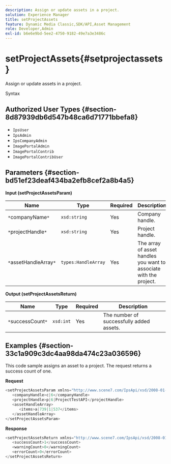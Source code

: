 ```yaml
---
description: Assign or update assets in a project.
solution: Experience Manager
title: setProjectAssets
feature: Dynamic Media Classic,SDK/API,Asset Management
role: Developer,Admin
exl-id: b6e6e9bd-5ee2-4750-9182-49e7a3e3486c
---
```

# setProjectAssets{#setprojectassets}

Assign or update assets in a project.

 Syntax 

## Authorized User Types {#section-8d87939db6d547b48ca6d71771bbefa8}

* `IpsUser` 
* `IpsAdmin` 
* `IpsCompanyAdmin` 
* `ImagePortalAdmin` 
* `ImagePortalContrib` 
* `ImagePortalContribUser`

## Parameters {#section-bd51ef23deaf434ba2efb8cef2a8b4a5}

**Input (setProjectAssetsParam)** 

|  Name  | Type  | Required  | Description  |
|---|---|---|---|
|  `*`companyName`*`  | `xsd:string`  | Yes  | Company handle.  |
|  `*`projectHandle`*`  | `xsd:string`  | Yes  | Project handle.  |
|  `*`assetHandleArray`*`  | `types:HandleArray`  | Yes  | The array of asset handles you want to associate with the project.  |

**Output (setProjectAssetsReturn)** 

|  Name  | Type  | Required  | Description  |
|---|---|---|---|
|  `*`successCount`*`  | `xsd:int`  | Yes  | The number of successfully added assets.  |

## Examples {#section-33c1a909c3dc4aa98da474c23a036596}

This code sample assigns an asset to a project. The request returns a success count of one.

**Request** 

```java
<setProjectAssetsParam xmlns="http://www.scene7.com/IpsApi/xsd/2008-01-15">
   <companyHandle>c|6</companyHandle>
   <projectHandle>p|6|ProjectTestAPI</projectHandle>
   <assetHandleArray>
      <items>a|739|1|537</items>
   </assetHandleArray>
</setProjectAssetsParam>
```

**Response** 

```java
<setProjectAssetsReturn xmlns="http://www.scene7.com/IpsApi/xsd/2008-01-15">
   <successCount>1</successCount>
   <warningCount>0</warningCount>
   <errorCount>0</errorCount>
</setProjectAssetsReturn>
```
